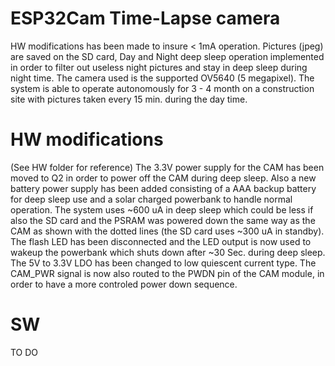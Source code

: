 # ESP32Cam Time-Lapse camera
HW modifications has been made to insure < 1mA operation. Pictures (jpeg) are saved on the SD card, Day and Night deep sleep operation implemented in order to filter out useless
night pictures and stay in deep sleep during night time. The camera used is the supported OV5640 (5 megapixel). The system is able to operate autonomously for 3 - 4 month on a construction site with pictures taken every 15 min. during the day time.
# HW modifications
(See HW folder for reference) The 3.3V power supply for the CAM has been moved to Q2 in order to power off the CAM during deep sleep. Also a new battery power supply has been added consisting of a AAA backup battery for deep sleep use and a solar charged powerbank to handle normal operation. The system uses ~600 uA in deep sleep which
could be less if also the SD card and the PSRAM was powered down the same way as the CAM as shown with the dotted lines (the SD card uses ~300 uA in standby). The flash LED has
been disconnected and the LED output is now used to wakeup the powerbank which shuts down after ~30 Sec. during deep sleep. The 5V to 3.3V LDO has been changed to low quiescent
current type. The CAM_PWR signal is now also routed to the PWDN pin of the CAM module, in order to have a more controled power down sequence.
# SW
TO DO
